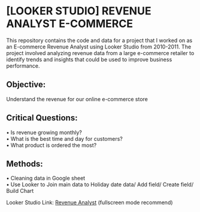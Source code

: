 # [LOOKER STUDIO] REVENUE ANALYST E-COMMERCE

This repository contains the code and data for a project that I worked on as an E-commerce Revenue Analyst using Looker Studio from 2010-2011. The project involved analyzing revenue data from a large e-commerce retailer to identify trends and insights that could be used to improve business performance.


## Objective: 
Understand the revenue for our online e-commerce store


## Critical Questions:
• Is revenue growing monthly? <br/>
• What is the best time and day for customers? <br/>
• What product is ordered the most?


## Methods: 
• Cleaning data in Google sheet <br/>
• Use Looker to Join main data to Holiday date data/ Add field/ Create field/ Build Chart <br/>


Looker Studio Link: <a href="https://lookerstudio.google.com/reporting/5038e02a-1b2d-42f6-99e6-84f8f91da137/page/z5qXD">Revenue Analyst</a> (fullscreen mode recommend)	
<pre>




   
</pre>
